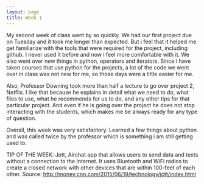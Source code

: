 ```yaml
---
layout: page
title: Week 1
---
```


My second week of class went by so quickly. We had our first project due on Tuesday and it took me longer than expected. But i feel that it helped me get familiarize with the tools that were required for the project, including github. I never used it before and now i feel more comfortable with it. We also went over new things in python, operators and iterators. Since i have taken courses that use python for the projects, a lot of the code we went over in class was not new for me, so those days were a little easier for me. 

Also, Professor Downing took more than half a lecture to go over project 2, Netflix. I like that because he explains in detail what we need to do, what files to use, what he recommends for us to do, and any other tips for that particular project. And even if he is going over the project he does not stop interacting with the students, which makes me be always ready for any type of question. 

Overall, this week was very satisfactory. Learned a few things about python and was called twice by the professor which is something i am still getting used to. 

TIP OF THE WEEK: Jott, Airchat app that allows users to send data and texts without a connection to the Internet. It uses Bluetooth and WiFi radios to create a closed network with other devices that are within 100-feet of each other. Source: http://money.cnn.com/2015/06/19/technology/jott/index.html 